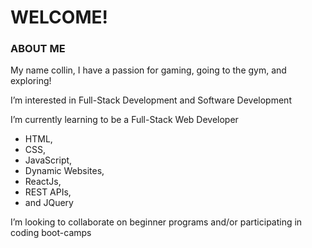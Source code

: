
<h1> WELCOME!</h1>

<h3>ABOUT ME</h3>
<p>My name collin, I have a passion for gaming, going to the gym, and exploring! </p>

<p>I’m interested in Full-Stack Development and Software Development</p>

<p>I’m currently learning to be a Full-Stack Web Developer</p>
<ul>
  <li>HTML,
  <li>CSS,
  <li>JavaScript,
  <li>Dynamic Websites,
  <li>ReactJs,
  <li> REST APIs,
  <li> and JQuery
</ul>

<p>I’m looking to collaborate on beginner programs and/or participating in coding boot-camps</p>  

<!---
collindapper/collindapper is a ✨ special ✨ repository because its `README.md` (this file) appears on your GitHub profile.
You can click the Preview link to take a look at your changes.
--->
